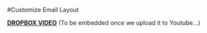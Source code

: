 #Customize Email Layout

[**DROPBOX VIDEO**](https://www.dropbox.com/s/benoeex2crzriov/buddyboss-platform-customize-email-layouts.mp4?raw=1)
(To be embedded once we upload it to Youtube...)